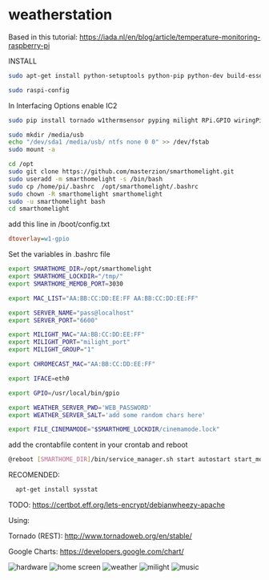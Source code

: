 # weatherstation

Based in this tutorial:
https://iada.nl/en/blog/article/temperature-monitoring-raspberry-pi


INSTALL
``` bash
sudo apt-get install python-setuptools python-pip python-dev build-essential git sqlite3 python-smbus i2c-tools arp-scan bc git screen mpd

sudo raspi-config
```

In Interfacing Options
enable IC2

``` bash
sudo pip install tornado w1thermsensor pyping milight RPi.GPIO wiringPi Adafruit_DHT Adafruit_DHT

sudo mkdir /media/usb
echo "/dev/sda1 /media/usb/ ntfs none 0 0" >> /dev/fstab
sudo mount -a

cd /opt
sudo git clone https://github.com/masterzion/smarthomelight.git
sudo useradd -m smarthomelight -s /bin/bash
sudo cp /home/pi/.bashrc  /opt/smarthomelight/.bashrc
sudo chown -R smarthomelight smarthomelight
sudo -u smarthomelight bash
cd smarthomelight

``` 

add this line in  /boot/config.txt
``` ini
dtoverlay=w1-gpio
```


Set the variables in .bashrc file

``` bash
export SMARTHOME_DIR=/opt/smarthomelight
export SMARTHOME_LOCKDIR="/tmp/"
export SMARTHOME_MEMDB_PORT=3030

export MAC_LIST="AA:BB:CC:DD:EE:FF AA:BB:CC:DD:EE:FF"

export SERVER_NAME="pass@localhost"
export SERVER_PORT="6600"

export MILIGHT_MAC="AA:BB:CC:DD:EE:FF"
export MILIGHT_PORT="milight_port"
export MILIGHT_GROUP="1"

export CHROMECAST_MAC="AA:BB:CC:DD:EE:FF"

export IFACE=eth0

export GPIO=/usr/local/bin/gpio

export WEATHER_SERVER_PWD='WEB_PASSWORD'
export WEATHER_SERVER_SALT='add some random chars here'

export FILE_CINEMAMODE="$SMARTHOME_LOCKDIR/cinemamode.lock"
```

add the crontabfile content in your crontab and reboot
``` bash
@reboot [SMARTHOME_DIR]/bin/service_manager.sh start autostart start_modules
```

RECOMENDED:
``` bash
  apt-get install sysstat
```

TODO:
https://certbot.eff.org/lets-encrypt/debianwheezy-apache

Using: 

Tornado (REST): http://www.tornadoweb.org/en/stable/

Google Charts: https://developers.google.com/chart/

![hardware](/docs/circuit.jpg)
![home screen](/docs/home.jpg)
![weather](/docs/weather.jpg)
![milight](/docs/milight.jpg)
![music](/docs/music.jpg)



